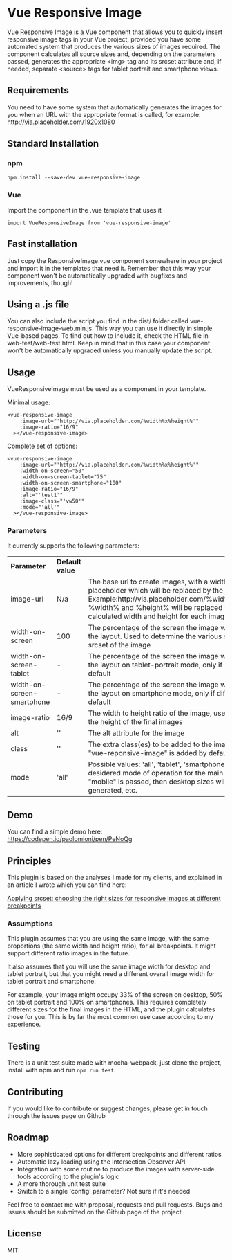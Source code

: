 # Vue Responsive Image

Vue Responsive Image is a Vue component that allows you to quickly 
insert responsive image tags in your Vue project, provided you have some automated 
system that produces the various sizes of images required. The component calculates 
all source sizes and, depending on the parameters passed, generates the appropriate
\<img\> tag and its srcset attribute and, if needed, separate \<source\> tags
 for tablet portrait and smartphone views.
 
## Requirements
You need to have some system that automatically generates the images for you
when an URL with the appropriate format is called, for example:
http://via.placeholder.com/1920x1080
 
## Standard Installation

### npm

``` npm install --save-dev vue-responsive-image ``` 

### Vue

Import the component in the .vue template that uses it

``` import VueResponsiveImage from 'vue-responsive-image' ```

## Fast installation

Just copy the ResponsiveImage.vue component somewhere in your project and import it in the templates that need it. 
Remember that this way your component won't be automatically upgraded with 
bugfixes and improvements, though! 

## Using a .js file

You can also include the script you find in the dist/ folder called vue-responsive-image-web.min.js. This
way you can use it directly in simple Vue-based pages. To find out how to include it, check the HTML file in web-test/web-test.html.
Keep in mind that in this case your component won't be automatically upgraded unless you manually update the script.

## Usage
   
VueResponsiveImage must be used as a component in your template.

Minimal usage:

```
<vue-responsive-image
    :image-url="'http://via.placeholder.com/%width%x%height%'"
    :image-ratio="16/9"
  ></vue-responsive-image>
```
Complete set of options:

```
<vue-responsive-image
    :image-url="'http://via.placeholder.com/%width%x%height%'"
    :width-on-screen="50"
    :width-on-screen-tablet="75"
    :width-on-screen-smartphone="100"
    :image-ratio="16/9"
    :alt="'test1'"
    :image-class="'vw50'"
    :mode="'all'"
  ></vue-responsive-image>
```

### Parameters

It currently supports the following parameters:

<table>
  <tr><td><b>Parameter</b></td><td><b>Default value</b></td><td></td></tr>
  <tr><td>image-url</td><td>N/a</td><td>The base url to create images, with a width and height placeholder which will be replaced by the component. Example:http://via.placeholder.com/%width%x%height%. %width% and %height% will be replaced with the calculated width and height for each image.</td></tr>
  <tr><td>width-on-screen</td><td>100</td><td>The percentage of the screen the image will occupy in the layout. Used to determine the various sizes for the srcset of the image</td></tr>
  <tr><td>width-on-screen-tablet</td><td>-</td><td>The percentage of the screen the image will occupy in the layout on tablet-portrait mode, only if different from default</td></tr>
  <tr><td>width-on-screen-smartphone</td><td>-</td><td>The percentage of the screen the image will occupy in the layout on smartphone mode, only if different from default</td></tr>
  <tr><td>image-ratio</td><td>16/9</td><td>The width to height ratio of the image, used to determine the height of the final images</td></tr>
  <tr><td>alt</td><td>''</td><td>The alt attribute for the image</td></tr>
  <tr><td>class</td><td>''</td><td>The extra class(es) to be added to the image. The class "vue-reponsive-image" is added by default</td></tr>
  <tr><td>mode</td><td>'all'</td><td>Possible values: 'all', 'tablet', 'smartphone', 'mobile'. The desidered mode of operation for the main image, if only "mobile" is passed, then desktop sizes will not be generated, etc.</td></tr>
</table>


## Demo
You can find a simple demo here: https://codepen.io/paolomioni/pen/PeNoQg


## Principles
This plugin is based on the analyses I made for my clients, and explained in an article I wrote which you can find here:

[Applying srcset: choosing the right sizes for responsive images at different breakpoints](https://medium.com/hceverything/applying-srcset-choosing-the-right-sizes-for-responsive-images-at-different-breakpoints-a0433450a4a3)


### Assumptions
This plugin assumes that you are using the same image, with the same proportions (the same width and height ratio), for all breakpoints. It might support different ratio images in the future.

It also assumes that you will use the same image width for desktop and tablet portrait, but that you might need a different overall image width for tablet portrait and smartphone. 

For example, your image might occupy 33% of the screen on desktop, 50% on tablet portrait and 100% on smartphones. This requires completely different
sizes for the final images in the HTML, and the plugin calculates those for you.
This is by far the most common use case according to my experience.

## Testing
There is a unit test suite made with mocha-webpack, just clone the project, install with npm and run `npm run test`.

## Contributing
If you would like to contribute or suggest changes, please get in touch through the issues page on Github


## Roadmap

- More sophisticated options for different breakpoints and different ratios
- Automatic lazy loading using the Intersection Observer API
- Integration with some routine to produce the images with server-side tools 
according to the plugin's logic
- A more thorough unit test suite
- Switch to a single 'config' parameter? Not sure if it's needed

Feel free to contact me with proposal, requests and pull requests.
Bugs and issues should be submitted on the Github page of the project. 

## License
MIT
